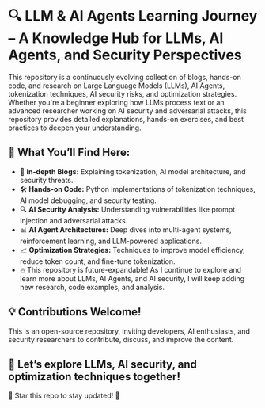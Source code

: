# 🔍 LLM & AI Agents Learning Journey – A Knowledge Hub for LLMs, AI Agents, and Security Perspectives

This repository is a continuously evolving collection of blogs, hands-on code, and research on Large Language Models (LLMs), AI Agents, tokenization techniques, AI security risks, and optimization strategies. Whether you're a beginner exploring how LLMs process text or an advanced researcher working on AI security and adversarial attacks, this repository provides detailed explanations, hands-on exercises, and best practices to deepen your understanding.

## 📌 What You’ll Find Here:

*   📖 **In-depth Blogs:** Explaining tokenization, AI model architecture, and security threats.
*   🛠 **Hands-on Code:** Python implementations of tokenization techniques, AI model debugging, and security testing.
*   🔍 **AI Security Analysis:** Understanding vulnerabilities like prompt injection and adversarial attacks.
*   📊 **AI Agent Architectures:** Deep dives into multi-agent systems, reinforcement learning, and LLM-powered applications.
*   📈 **Optimization Strategies:** Techniques to improve model efficiency, reduce token count, and fine-tune tokenization.
*   🔥 This repository is future-expandable! As I continue to explore and learn more about LLMs, AI Agents, and AI security, I will keep adding new research, code examples, and analysis.

## 💡 Contributions Welcome!

This is an open-source repository, inviting developers, AI enthusiasts, and security researchers to contribute, discuss, and improve the content.

## 🚀 Let’s explore LLMs, AI security, and optimization techniques together!

📢 Star this repo to stay updated! 🌟
